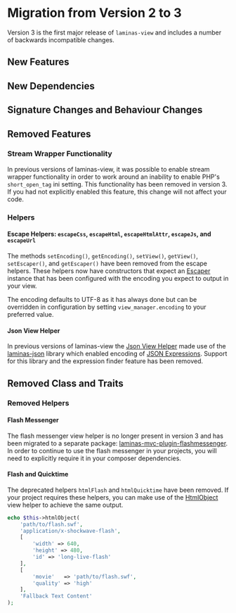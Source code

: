 # Migration from Version 2 to 3

Version 3 is the first major release of `laminas-view` and includes a number of backwards incompatible changes.

## New Features

## New Dependencies

## Signature Changes and Behaviour Changes

## Removed Features

### Stream Wrapper Functionality

In previous versions of laminas-view, it was possible to enable stream wrapper functionality in order to work around an inability to enable PHP's `short_open_tag` ini setting.
This functionality has been removed in version 3.
If you had not explicitly enabled this feature, this change will not affect your code.

### Helpers

#### Escape Helpers: `escapeCss`, `escapeHtml`, `escapeHtmlAttr`, `escapeJs`, and `escapeUrl`

The methods `setEncoding()`, `getEncoding()`, `setView()`, `getView()`, `setEscaper()`, and `getEscaper()` have been removed from the escape helpers. These helpers now have constructors that expect an [Escaper](https://docs.laminas.dev/laminas-escaper/) instance that has been configured with the encoding you expect to output in your view.

The encoding defaults to UTF-8 as it has always done but can be overridden in configuration by setting `view_manager.encoding` to your preferred value.

#### Json View Helper

In previous versions of laminas-view the [Json View Helper](helpers/json.md) made use of the [laminas-json](https://docs.laminas.dev/laminas-json/) library which enabled encoding of [JSON Expressions](https://docs.laminas.dev/laminas-json/advanced/#json-expressions).
Support for this library and the expression finder feature has been removed.

## Removed Class and Traits

### Removed Helpers

#### Flash Messenger

The flash messenger view helper is no longer present in version 3 and has been migrated to a separate package: [laminas-mvc-plugin-flashmessenger](https://docs.laminas.dev/laminas-mvc-plugin-flashmessenger/).
In order to continue to use the flash messenger in your projects, you will need to explicitly require it in your composer dependencies.

#### Flash and Quicktime

The deprecated helpers `htmlFlash` and `htmlQuicktime` have been removed.
If your project requires these helpers, you can make use of the [HtmlObject](helpers/html-object.md) view helper to achieve the same output.

```php
echo $this->htmlObject(
    'path/to/flash.swf',
    'application/x-shockwave-flash',
    [
        'width' => 640,
        'height' => 480,
        'id' => 'long-live-flash'
    ],
    [
        'movie'   => 'path/to/flash.swf',
        'quality' => 'high'
    ],
    'Fallback Text Content'
);
```

